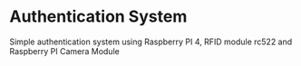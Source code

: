 
# Authentication System

Simple authentication system using Raspberry PI 4, RFID module rc522 and Raspberry PI Camera Module
